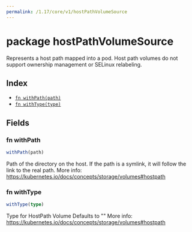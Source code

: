 ```yaml
---
permalink: /1.17/core/v1/hostPathVolumeSource
---
```


# package hostPathVolumeSource

Represents a host path mapped into a pod. Host path volumes do not support ownership management or SELinux relabeling.

## Index

* [`fn withPath(path)`](#fn-withpath)
* [`fn withType(type)`](#fn-withtype)

## Fields

### fn withPath

```ts
withPath(path)
```

Path of the directory on the host. If the path is a symlink, it will follow the link to the real path. More info: https://kubernetes.io/docs/concepts/storage/volumes#hostpath

### fn withType

```ts
withType(type)
```

Type for HostPath Volume Defaults to "" More info: https://kubernetes.io/docs/concepts/storage/volumes#hostpath
